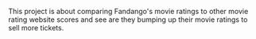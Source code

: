 
This project is about comparing Fandango's movie ratings to other movie rating website scores and see are they bumping up their movie ratings to sell more tickets.
